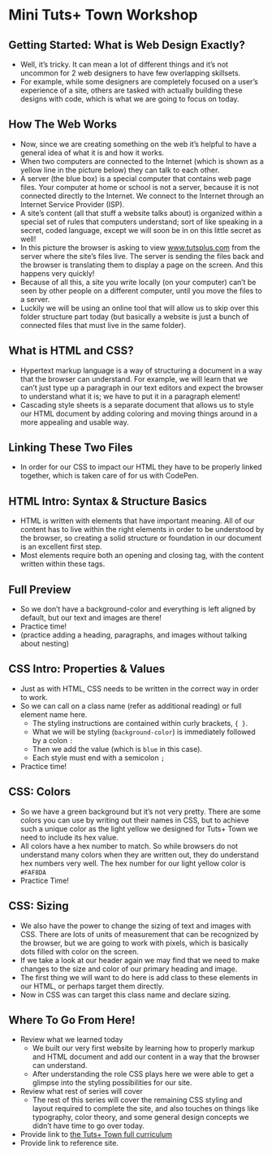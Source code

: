 # Mini Tuts+ Town Workshop

## Getting Started: What is Web Design Exactly?
* Well, it’s tricky. It can mean a lot of different things and it’s not uncommon for 2 web designers to have few overlapping skillsets. 
* For example, while some designers are completely focused on a user’s experience of a site, others are tasked with actually building these designs with code, which is what we are going to focus on today.  

## How The Web Works
* Now, since we are creating something on the web it’s helpful to have a general idea of what it is and how it works. 
* When two computers are connected to the Internet (which is shown as a yellow line in the picture below) they can talk to each other.
* A server (the blue box) is a special computer that contains web page files. Your computer at home or school is not a server, because it is not connected directly to the Internet. We connect to the Internet through an Internet Service Provider (ISP).
* A site’s content (all that stuff a website talks about) is organized within a special set of rules that computers understand; sort of like speaking in a secret, coded language, except we will soon be in on this little secret as well!
* In this picture the browser is asking to view www.tutsplus.com from the server where the site’s files live. The server is sending the files back and the browser is translating them to display a page on the screen. And this happens very quickly!
* Because of all this, a site you write locally (on your computer) can’t be seen by other people on a different computer, until you move the files to a server.
* Luckily we will be using an online tool that will allow us to skip over this folder structure part today (but basically a website is just a bunch of connected files that must live in the same folder). 

## What is HTML and CSS?
* Hypertext markup language is a way of structuring a document in a way that the browser can understand. For example, we will learn that we can’t just type up a paragraph in our text editors and expect the browser to understand what it is; we have to put it in a paragraph element!
* Cascading style sheets is a separate document that allows us to style our HTML document by adding coloring and moving things around in a more appealing and usable way. 

## Linking These Two Files
* In order for our CSS to impact our HTML they have to be properly linked together, which is taken care of for us with CodePen. 

## HTML Intro: Syntax & Structure Basics
* HTML is written with elements that have important meaning. All of our content has to live within the right elements in order to be understood by the browser, so creating a solid structure or foundation in our document is an excellent first step. 
* Most elements require both an opening and closing tag, with the content written within these tags. 

## Full Preview
* So we don’t have a background-color and everything is left aligned by default, but our text and images are there! 
* Practice time!
* (practice adding a heading, paragraphs, and images without talking about nesting)

## CSS Intro: Properties & Values
* Just as with HTML, CSS needs to be written in the correct way in order to work. 
* So we can call on a class name (refer as additional reading) or full element name here. 
	* The styling instructions are contained within curly brackets, `{ }`. 
	* What we will be styling (`background-color`) is immediately followed by a colon `:` 
	* Then we add the value (which is `blue` in this case). 
	* Each style must end with a semicolon `;` 
* Practice time!

## CSS: Colors 
* So we have a green background but it’s not very pretty. There are some colors you can use by writing out their names in CSS, but to achieve such a unique color as the light yellow we designed for Tuts+ Town we need to include its hex value. 
* All colors have a hex number to match. So while browsers do not understand many colors when they are written out, they do understand hex numbers very well. The hex number for our light yellow color is `#FAF8DA` 
* Practice Time! 

## CSS: Sizing 
* We also have the power to change the sizing of text and images with CSS. There are lots of units of measurement that can be recognized by the browser, but we are going to work with pixels, which is basically dots filled with color on the screen. 
* If we take a look at our header again we may find that we need to make changes to the size and color of our primary heading and image. 
* The first thing we will want to do here is add class to these elements in our HTML, or perhaps target them directly.
* Now in CSS was can target this class name and declare sizing.

## Where To Go From Here!
* Review what we learned today
	* We built our very first website by learning how to properly markup and HTML document and add our content in a way that the browser can understand.
	* After understanding the role CSS plays here we were able to get a glimpse into the styling possibilities for our site.  
* Review what rest of series will cover 
	* The rest of this series will cover the remaining CSS styling and layout required to complete the site, and also touches on things like typography, color theory, and some general design concepts we didn’t have time to go over today. 
* Provide link to [the Tuts+ Town full curriculum](http://webdesign.tutsplus.com/series/web-design-for-kids--cms-823)
* Provide link to reference site. 
